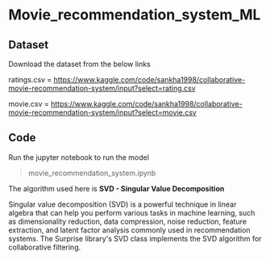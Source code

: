 # Movie_recommendation_system_ML

## Dataset
Download the dataset from the below links 

ratings.csv = https://www.kaggle.com/code/sankha1998/collaborative-movie-recommendation-system/input?select=rating.csv

movie.csv = https://www.kaggle.com/code/sankha1998/collaborative-movie-recommendation-system/input?select=movie.csv

## Code

Run the jupyter notebook to run the model 

> movie_recommendation_system.ipynb

The algorithm used here is **SVD - Singular Value Decomposition**

Singular value decomposition (SVD) is a powerful technique in linear algebra that can help you perform various tasks in machine learning, such as dimensionality reduction, data compression, noise reduction, feature extraction, and latent factor analysis commonly used in recommendation systems. The Surprise library's SVD class implements the SVD algorithm for collaborative filtering.


